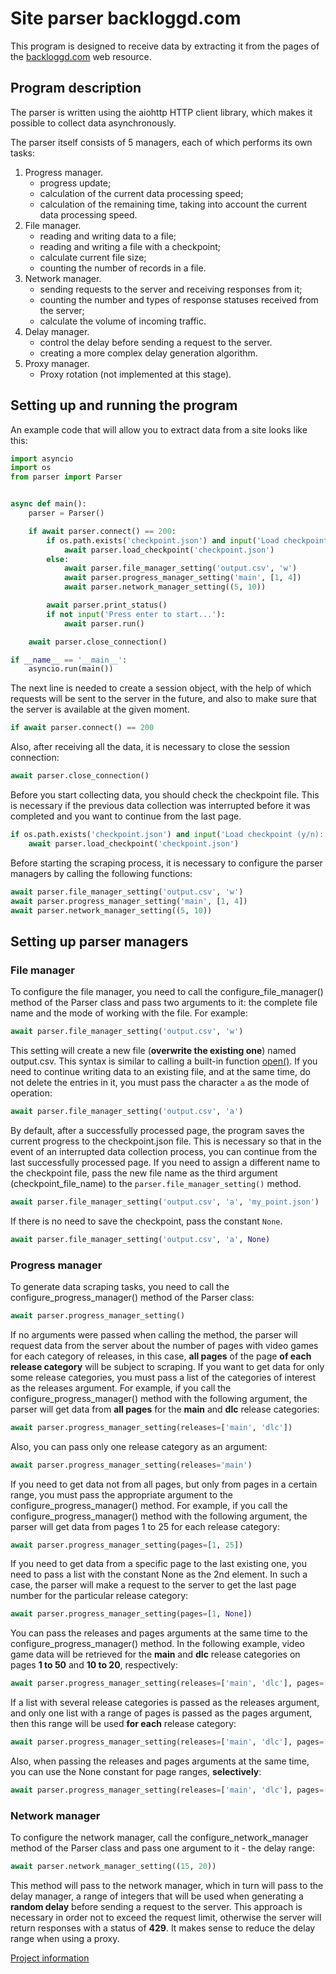 # Site parser backloggd.com
This program is designed to receive data by extracting it from the pages of the <a href=https://www.backloggd.com>backloggd.com</a> web resource.

## Program description
The parser is written using the aiohttp HTTP client library, which makes it possible to collect data asynchronously.

The parser itself consists of 5 managers, each of which performs its own tasks:
<ol>
    <li>Progress manager.
        <ul>
            <li>progress update;</li>
            <li>calculation of the current data processing speed;</li>
            <li>calculation of the remaining time, taking into account the current data processing speed.</li>
        </ul>
    </li>
    <li>File manager.
        <ul>
            <li>reading and writing data to a file;</li>
            <li>reading and writing a file with a checkpoint;</li>
            <li>calculate current file size;</li>
            <li>counting the number of records in a file.</li>
        </ul>
    </li>
    <li>Network manager.
        <ul>
            <li>sending requests to the server and receiving responses from it;</li>
            <li>counting the number and types of response statuses received from the server;</li>
            <li>calculate the volume of incoming traffic.</li>
        </ul>
    </li>
    <li>Delay manager.
        <ul>
            <li>control the delay before sending a request to the server.</li>
            <li>creating a more complex delay generation algorithm.</li>
        </ul>
    </li>
    <li>Proxy manager.
        <ul>
            <li>Proxy rotation (not implemented at this stage).</li>
        </ul>
    </li>
</ol> 

## Setting up and running the program

An example code that will allow you to extract data from a site looks like this:
``` python
import asyncio
import os
from parser import Parser


async def main():
    parser = Parser()

    if await parser.connect() == 200:
        if os.path.exists('checkpoint.json') and input('Load checkpoint (y/n): ') == 'y':
            await parser.load_checkpoint('checkpoint.json')
        else:
            await parser.file_manager_setting('output.csv', 'w')
            await parser.progress_manager_setting('main', [1, 4])
            await parser.network_manager_setting((5, 10))

        await parser.print_status()
        if not input('Press enter to start...'):
            await parser.run()

    await parser.close_connection()

if __name__ == '__main__':
    asyncio.run(main())
```

The next line is needed to create a session object, with the help of which requests will be sent to the server in the future, and also to make sure that the server is available at the given moment.
``` python
if await parser.connect() == 200
```  
Also, after receiving all the data, it is necessary to close the session connection:
``` python
await parser.close_connection()
```  
Before you start collecting data, you should check the checkpoint file. This is necessary if the previous data collection was interrupted before it was completed and you want to continue from the last page.
``` python
if os.path.exists('checkpoint.json') and input('Load checkpoint (y/n): ') == 'y':
    await parser.load_checkpoint('checkpoint.json')
```
Before starting the scraping process, it is necessary to configure the parser managers by calling the following functions:
``` python
await parser.file_manager_setting('output.csv', 'w')
await parser.progress_manager_setting('main', [1, 4])
await parser.network_manager_setting((5, 10))
```  
## Setting up parser managers
### File manager
To configure the file manager, you need to call the configure_file_manager() method of the Parser class and pass two arguments to it: the complete file name and the mode of working with the file. For example:
``` python
await parser.file_manager_setting('output.csv', 'w')
```
This setting will create a new file (**overwrite the existing one**) named output.csv. This syntax is similar to calling a built-in function [open()](https://docs.python.org/3/library/functions.html#open). 
If you need to continue writing data to an existing file, and at the same time, do not delete the entries in it, you must pass the character `a` as the mode of operation:
``` python
await parser.file_manager_setting('output.csv', 'a')
```
By default, after a successfully processed page, the program saves the current progress to the checkpoint.json file. This is necessary so that in the event of an interrupted data collection process, you can continue from the last successfully processed page.
If you need to assign a different name to the checkpoint file, pass the new file name as the third argument (checkpoint_file_name) to the `parser.file_manager_setting()` method. 
``` python
await parser.file_manager_setting('output.csv', 'a', 'my_point.json')
```
If there is no need to save the checkpoint, pass the constant `None`.
``` python
await parser.file_manager_setting('output.csv', 'a', None)
```
### Progress manager
To generate data scraping tasks, you need to call the configure_progress_manager() method of the Parser class:
``` python
await parser.progress_manager_setting()
```
If no arguments were passed when calling the method, the parser will request data from the server about the number of pages with video games for each category of releases, in this case, **all pages** of the page **of each release category** will be subject to scraping. If you want to get data for only some release categories, you must pass a list of the categories of interest as the releases argument. For example, if you call the configure_progress_manager() method with the following argument, the parser will get data from **all pages** for the **main** and **dlc** release categories:
``` python
await parser.progress_manager_setting(releases=['main', 'dlc'])
```
Also, you can pass only one release category as an argument:
``` python
await parser.progress_manager_setting(releases='main')
```
If you need to get data not from all pages, but only from pages in a certain range, you must pass the appropriate argument to the configure_progress_manager() method. For example, if you call the configure_progress_manager() method with the following argument, the parser will get data from pages 1 to 25 for each release category:
``` python
await parser.progress_manager_setting(pages=[1, 25])
```
If you need to get data from a specific page to the last existing one, you need to pass a list with the constant None as the 2nd element. In such a case, the parser will make a request to the server to get the last page number for the particular release category: 
``` python
await parser.progress_manager_setting(pages=[1, None])
```
You can pass the releases and pages arguments at the same time to the configure_progress_manager() method. In the following example, video game data will be retrieved for the **main** and **dlc** release categories on pages **1 to 50** and **10 to 20**, respectively:
``` python
await parser.progress_manager_setting(releases=['main', 'dlc'], pages=[[1, 50], [10, 20]])
```
If a list with several release categories is passed as the releases argument, and only one list with a range of pages is passed as the pages argument, then this range will be used **for each** release category:
``` python
await parser.progress_manager_setting(releases=['main', 'dlc'], pages=[1, 50])
```
Also, when passing the releases and pages arguments at the same time, you can use the None constant for page ranges, **selectively**:
``` python
await parser.progress_manager_setting(releases=['main', 'dlc'], pages=[[1, 50], [10, None]])
```
### Network manager
To configure the network manager, call the configure_network_manager method of the Parser class and pass one argument to it - the delay range:
``` python
await parser.network_manager_setting((15, 20))
```  
This method will pass to the network manager, which in turn will pass to the delay manager, a range of integers that will be used when generating a **random delay** before sending a request to the server. This approach is necessary in order not to exceed the request limit, otherwise the server will return responses with a status of **429**. It makes sense to reduce the delay range when using a proxy.

[Project information](../../README.md)